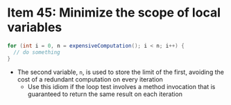 # Item 45: Minimize the scope of local variables

```java
for (int i = 0, n = expensiveComputation(); i < n; i++) {
  // do something
}
```

* The second variable, `n`, is used to store the limit of the first, avoiding the cost of a redundant computation on every iteration
  * Use this idiom if the loop test involves a method invocation that is guaranteed to return the same result on each iteration
